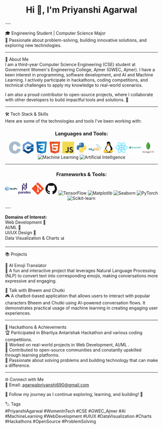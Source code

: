 <h1 align="center">Hi 👋, I'm Priyanshi Agarwal</h1>
---
 
🎓 Engineering Student | Computer Science Major  
🔧 Passionate about problem-solving, building innovative solutions, and exploring new technologies.

----

🌟 About Me  
I am a third-year Computer Science Engineering (CSE) student at Government Women's Engineering College, Ajmer (GWEC, Ajmer). I have a keen interest in programming, software development, and AI and Machine Learning. I actively participate in hackathons, coding competitions, and technical challenges to apply my knowledge to real-world scenarios.

I am also a proud contributor to open-source projects, where I collaborate with other developers to build impactful tools and solutions. 🚀

---

🛠️ Tech Stack & Skills  
Here are some of the technologies and tools I've been working with:

<h3 align="center">Languages and Tools:</h3>
<p align="center">
  <img src="https://raw.githubusercontent.com/devicons/devicon/master/icons/c/c-original.svg" title="C" height="40" />
  <img src="https://raw.githubusercontent.com/devicons/devicon/master/icons/cplusplus/cplusplus-original.svg" title="C++" height="40" />
  <img src="https://raw.githubusercontent.com/devicons/devicon/master/icons/css3/css3-original.svg" title="CSS3" height="40" />
  <img src="https://raw.githubusercontent.com/devicons/devicon/master/icons/html5/html5-original.svg" title="HTML5" height="40" />
  <img src="https://raw.githubusercontent.com/devicons/devicon/master/icons/javascript/javascript-original.svg" title="JavaScript" height="40" />
  <img src="https://raw.githubusercontent.com/devicons/devicon/master/icons/python/python-original.svg" title="Python" height="40" />
  <img src="https://raw.githubusercontent.com/devicons/devicon/master/icons/mysql/mysql-original-wordmark.svg" title="MySQL" height="40" />
  <img src="https://raw.githubusercontent.com/devicons/devicon/master/icons/linux/linux-original.svg" title="Linux" height="40" />
  <img src="https://raw.githubusercontent.com/devicons/devicon/master/icons/react/react-original.svg" title="React" height="40" />
  <img src="https://raw.githubusercontent.com/devicons/devicon/master/icons/fastapi/fastapi-original-wordmark.svg" title="FastAPI" height="40" />
  <img src="https://raw.githubusercontent.com/devicons/devicon/master/icons/mongodb/mongodb-original-wordmark.svg" title="MongoDB" height="40" />
  <img src="https://img.shields.io/badge/ML-Machine%20Learning-orange?logo=scikitlearn" title="Machine Learning" height="40" />
  <img src="https://img.shields.io/badge/AI-Artificial%20Intelligence-red?logo=tensorflow" title="Artificial Intelligence" height="40" />
</p>

---

<h3 align="center">Frameworks & Tools:</h3>
<p align="center">
  <img src="https://raw.githubusercontent.com/devicons/devicon/master/icons/numpy/numpy-original-wordmark.svg" title="NumPy" height="40" />
  <img src="https://raw.githubusercontent.com/devicons/devicon/master/icons/pandas/pandas-original-wordmark.svg" title="Pandas" height="40" />
  <img src="https://raw.githubusercontent.com/devicons/devicon/master/icons/git/git-original.svg" title="Git" height="40" />
  <img src="https://raw.githubusercontent.com/devicons/devicon/master/icons/github/github-original.svg" title="GitHub" height="40" />
  <img src="https://img.shields.io/badge/TensorFlow-TensorFlow-orange?logo=tensorflow" title="TensorFlow" height="40" />
  <img src="https://img.shields.io/badge/Matplotlib-Matplotlib-red?logo=matplotlib" title="Matplotlib" height="40" />
  <img src="https://img.shields.io/badge/Seaborn-Seaborn-blue?logo=python" title="Seaborn" height="40" />
  <img src="https://img.shields.io/badge/PyTorch-PyTorch-orange?logo=pytorch" title="PyTorch" height="40" />
  <img src="https://img.shields.io/badge/Scikit-learn-Scikit--learn-green?logo=scikitlearn" title="Scikit-learn" height="40" />
</p>
---

**Domains of Interest:**  
Web Development 📱  
AI/ML 🤖  
UI/UX Design 🎨  
Data Visualization & Charts 📊

---

📚 Projects  

📌 AI Emoji Translator  
🚀 A fun and interactive project that leverages Natural Language Processing (NLP) to convert text into corresponding emojis, making conversations more expressive and engaging.  


📌 Talk with Bheem and Chutki  
🎮 A chatbot-based application that allows users to interact with popular characters Bheem and Chutki using AI-powered conversation flows. It demonstrates practical usage of machine learning in creating engaging user experiences.  

---

🚀 Hackathons & Achievements  
🏆 Participated in Bhartiya Antarishak Hackathon and various coding competitions.  
🔹 Worked on real-world projects in Web Development, AI/ML .  
🔹 Contributed to open-source communities and constantly upskilled through learning platforms.  
🔹 Passionate about solving problems and building technology that can make a difference.

---

🌐 Connect with Me  
📧 Email: agarwalpriyanshi690@gmail.com  

🔗 Follow my journey as I continue exploring, learning, and building! 🚀

🏷️ Tags  
#PriyanshiAgarwal #WomenInTech #CSE #GWEC_Ajmer #AI #MachineLearning #WebDevelopment #UIUX #DataVisualization #Charts #Hackathons #OpenSource #ProblemSolving
